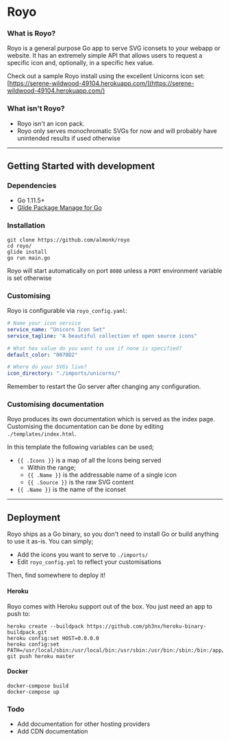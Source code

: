 # Royo

### What is Royo?
Royo is a general purpose Go app to serve SVG iconsets to your webapp or website. It has an extremely simple API that allows users to request a specific icon and, optionally, in a specific hex value.

Check out a sample Royo install using the excellent Unicorns icon set:
[https://serene-wildwood-49104.herokuapp.com/](https://serene-wildwood-49104.herokuapp.com/)

### What isn't Royo?
* Royo isn't an icon pack. 
* Royo only serves monochromatic SVGs for now and will probably have unintended results if used otherwise

---

## Getting Started with development

### Dependencies
* Go 1.11.5+
* [Glide Package Manage for Go](https://github.com/Masterminds/glide)

### Installation

```console
git clone https://github.com/almonk/royo
cd royo/
glide install
go run main.go
```

Royo will start automatically on port `8080` unless a `PORT` environment variable is set otherwise

### Customising
Royo is configurable via `royo_config.yaml`:

```yaml
# Name your icon service
service_name: "Unicorn Icon Set"
service_tagline: "A beautiful collection of open source icons"

# What hex value do you want to use if none is specified?
default_color: "0070D2"

# Where do your SVGs live?
icon_directory: "./imports/unicorns/"
```

Remember to restart the Go server after changing any configuration.

### Customising documentation
Royo produces its own documentation which is served as the index page. Customising the documentation can be done by editing `./templates/index.html`.

In this template the following variables can be used;
* `{{ .Icons }}` is a map of all the Icons being served
  * Within the range;
  * `{{ .Name }}` is the addressable name of a single icon
  * `{{ .Source }}` is the raw SVG content
* `{{ .Name }}` is the name of the iconset


---

## Deployment

Royo ships as a Go binary, so you don't need to install Go or build anything to use it as-is. You can simply;
* Add the icons you want to serve to `./imports/`
* Edit `royo_config.yml` to reflect your customisations

Then, find somewhere to deploy it!

#### Heroku
Royo comes with Heroku support out of the box. You just need an app to push to:

```console
heroku create --buildpack https://github.com/ph3nx/heroku-binary-buildpack.git
heroku config:set HOST=0.0.0.0
heroku config:set PATH=/usr/local/sbin:/usr/local/bin:/usr/sbin:/usr/bin:/sbin:/bin:/app/bin
git push heroku master
```

#### Docker
```console
docker-compose build
docker-compose up
```


### Todo
* Add documentation for other hosting providers
* Add CDN documentation
